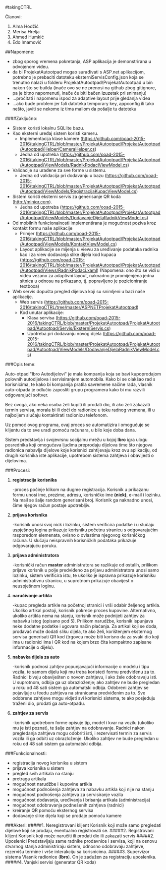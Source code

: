 ﻿#takingCTRL

Članovi:
1. Alma Hodžić
2. Merisa Hrelja
3. Ahmed Humkić
4. Edo Imamović

##Napomene:
* zbog sporog vremena pokretanja, ASP aplikacija je demonstrirana u odvojenom videu.
* da bi ProjekatAutootpad mogao surađivati s ASP.net aplikacijom, potrebno je prebaciti datoteku eksterniServisConfig.json koja se trenutno nalazi u folderu ProjekatAutootpad\ProjekatAutootpad u bin nakon što se builda (inače ovo se ne prenosi na github zbog gitignore, pa je bitno napomenuti, inače će biti bačen izuzetak pri snimanju)
* ...pročitati i napomenu ispod za adaptive layout prije gledanja videa
* ...ako bude problem jer fali datoteka temporary key, appconfig ili tako nešto, javiti se nekome iz tima mailom da pošalje tu datoteku

####Zaključno:

* Sistem koristi lokalnu SQLlite bazu.
* Kao eksterni uređaj sistem koristi kameru.
  * Implementacija klase kamere (https://github.com/ooad-2015-2016/takingCTRL/blob/master/ProjekatAutootpad/ProjekatAutootpad/Autootpad/Helper/CameraHelper.cs)
  * Jedna od upotreba (https://github.com/ooad-2015-2016/takingCTRL/blob/master/ProjekatAutootpad/ProjekatAutootpad/Autootpad/ViewModels/RadnikPodaciViewModel.cs)
* Validacije su urađene za sve forme u sistemu.
  * Jedna od validacija pri dodavanju u bazu (https://github.com/ooad-2015-2016/takingCTRL/blob/master/ProjekatAutootpad/ProjekatAutootpad/Autootpad/ViewModels/RegistracijaKupacViewModel.cs)
* Sistem koristi eksterni servis za generisanje QR koda (http://miniqr.com).
  * Jedna od upotreba (https://github.com/ooad-2015-2016/takingCTRL/blob/master/ProjekatAutootpad/ProjekatAutootpad/Autootpad/ViewModels/DodavanjeDijelaRadnikViewModel.cs)
* Od mobilnih funkcionalnosti implementirana je mogućnost poziva kroz kontakt formu naše aplikacije
  * Primjer (https://github.com/ooad-2015-2016/takingCTRL/blob/master/ProjekatAutootpad/ProjekatAutootpad/Autootpad/ViewModels/KontaktViewModel.cs)
  * Layout aplikacije se mijenja u viewu za uređivanje podataka radnika kao i za view dodavanja slike dijela kod kupaca (https://github.com/ooad-2015-2016/takingCTRL/blob/master/ProjekatAutootpad/ProjekatAutootpad/Autootpad/Views/RadnikPodaci.xaml) (Napomena: ono što se vidi u videu vezano za adaptivni layout, naknadno je promijenjena jedna sitnica u odnosu na prikazano, tj. popravljeno je pozicioniranje textboxa)
* Web servis dopušta pregled dijelova koji su snimljeni u bazi naše aplikacije.
  * Web servis (https://github.com/ooad-2015-2016/takingCTRL/tree/master/ASPNETProjekatAutootpad)
  * Kod unutar aplikacije:
    * Klasa servisa (https://github.com/ooad-2015-2016/takingCTRL/blob/master/ProjekatAutootpad/ProjekatAutootpad/Autootpad/Servis/EksterniServis.cs)
    * Upotreba pri dodavanju novog dijela (https://github.com/ooad-2015-2016/takingCTRL/blob/master/ProjekatAutootpad/ProjekatAutootpad/Autootpad/ViewModels/DodavanjeDijelaRadnikViewModel.cs)

###Opis teme:

Auto-otpad "Ibro Autodijelovi" je mala kompanija koja se bavi kupoprodajom polovnih autodijelova i servisiranjem automobila.
Kako bi se olakšao rad s korisnicima, te kako bi kompanija pratila savremene načine rada,
vlasnik auto-otpada je odlučio zaposliti grupu programera kako bi mu razvili odgovarajući softver.

Bez ovoga, ako neka osoba želi kupiti ili prodati dio, ili ako želi zakazati termin servisa, morala bi ili doći do radionice u toku radnog vremena, ili u najboljem slučaju kontaktirati radionicu telefonom.

Uz pomoć ovog programa, ovaj proces se automatizira i omogućuje se klijentu da to sve uradi pomoću računara, u bilo koje doba dana.

Sistem predstavlja i svojevrsnu socijalnu mrežu u kojoj **Ibro** igra ulogu posrednika koji omogućava ljudima preprodaju dijelova time što njegova radionica nabavlja dijelove koje korisnici zahtijevaju kroz ovu aplikaciju,
od drugih korisnika iste aplikacije, upotrebom sistema zahtjeva i obavijesti o dijelovima.


###Procesi:
1. **registracija korisnika** 
	
	-proces počinje klikom na dugme registracija. Korisnik u prikazanu formu unosi ime, prezime, adresu, korisničko ime **(nick)**, e-mail i lozinku. Na mail
	se šalje random generisani broj. Korisnik ga naknadno unosi, čime njegov račun postaje upotrebljiv.
2. **prijava korisnika**
	
	-korisnik unosi svoj nick i lozinku, sistem verificira podatke i u slučaju uspješnog logina prikazuje korisniku početnu stranicu s odgovarajućim
	rasporedom elemenata, ovisno o ovlastima njegovog korisničkog računa. U slučaju neispravnih korisničkih podataka prikazuje odgovarajuću poruku.
3. **prijava administratora**
	
	-korisnički račun **master** administratora se razlikuje od ostalih, prilikom prijave korisnik u polje predviđeno za prijavu administratora unosi samo
	lozinku, sistem verificira istu, te ukoliko je ispravna prikazuje korisniku administrativnu stranicu, u suprotnom prikazuje obavijest o neuspješnom loginu.
4. **naručivanje artikla**
	
	-kupac pregleda artikle na početnoj stranici i vrši odabir željenog artikla. Ukoliko artikal postoji, korisnik pokreće proces kupovine. Alternativno,
	ukoliko artikla nema na stanju, korisnik može podnijeti zahtjev za nabavku istog (opisano pod 5). Prilikom narudžbe, korisnik ispunjava neke dodatne podatke
	i ugovara način plaćanja. Za artikal koji se doda, prodavač može dodati sliku dijela, te ako želi, korištenjem eksternog servisa generisati QR kod (trgovcu može
	biti korisno da za svaki dio koji ima u radionici ima i QR kod na kojem brzo čita kompaktno zapisane informacije o dijelu).

5. **nabavka dijela za auto**
	
	-korisnik podnosi zahtjev popunjavajući informacije o modelu i tipu vozila, te samom dijelu koji mu treba koristeći formu predviđenu za to. Radnici bivaju obaviješten o 
	novom zahtjevu, i ako žele odobravaju isti. U suprotnom, odbija ga uz obrazloženje; ako zahtjev ne bude pregledan u roku od 48 sati sistem ga automatski odbija.
	Odobreni zahtjev se pojavljuje u feedu zahtjeva na stranicama predviđenim za to. Sve odobrene zahtjeve mogu vidjeti svi korisnici sistema, te ako posjeduju traženi dio, prodati ga auto-otpadu.


6. **zahtjev za servis**
	
	-korisnik upotrebom forme opisuje tip, model i kvar na vozilu (ukoliko mu je isti poznat), te šalje zahtjev na odobravanje. Radnici nakon pregledanja zahtjeva
	mogu odobriti isti, i rezervisati termin za servis vozila ili ga odbiti uz obrazloženje. Ukoliko zahtjev ne bude pregledan u roku od 48 sati sistem ga automatski odbija.
	

###Funkcionalnosti:
* registracija novog korisnika u sistem
* prijava korisnika u sistem
* pregled svih artikala na stanju
* pretraga artikala
* mogućnost narudžbe i kupovine artikla
* mogućnost podnošenja zahtjeva za nabavku artikla koji nije na stanju
* mogućnost podnošenja zahtjeva za servisiranje vozila
* mogućnost dodavanja, uređivanja i brisanja artikala (administracija)
* mogućnost odobravanja podnešenih zahtjeva (radnici)
* kreiranje QR pomoću eksternog servisa
* dodavanje slike dijela koji se prodaje pomoću kamere

###Akteri:
#####1. Neregistrovani klijent
Korisnik koji može samo pregledati dijelove koji se prodaju, eventualno registrovati se.
#####2. Registrovani klijent
Korisnik koji može naručiti ili prodati dio ili zakazati servis
#####2. Uposlenici
Predstavljaju same radnike prodavnice i servisa, koji na osnovu stvarnog stanja administriraju sistem,
odnosno odobravaju zahtjeve, rezervišu termine i vrše interakciju sa korisnicima.
#####3. Supervizor sistema 
Vlasnik radionice (**Ibro**). On je zadužen za registraciju uposlenika.
#####4. Vanjski servisi (generator QR koda)
